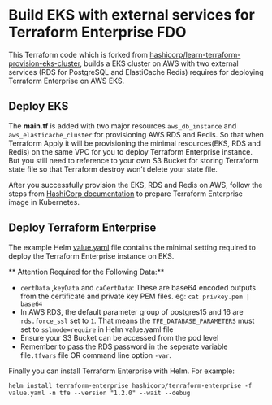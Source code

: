 # Build EKS with external services for Terraform Enterprise FDO

This Terraform code which is forked from [hashicorp/learn-terraform-provision-eks-cluster](https://github.com/hashicorp/learn-terraform-provision-eks-cluster), builds a EKS cluster on AWS with two external services (RDS for PostgreSQL and ElastiCache Redis) requires for deploying Terraform Enterprise on AWS EKS.

## Deploy EKS
The **main.tf** is added with two major resources `aws_db_instance` and `aws_elasticache_cluster` for provisioning AWS RDS and Redis.  So that when Terraform Apply it will be provisioning the minimal resources(EKS, RDS and Redis) on the same VPC for you to deploy Terraform Enterprise instance.  But you still need to reference to your own S3 Bucket for storing Terraform state file so that Terraform destroy won’t delete your state file.

After you successfully provision the EKS, RDS and Redis on AWS, follow the steps from [HashiCorp documentation](https://developer.hashicorp.com/terraform/enterprise/flexible-deployments/install/kubernetes/install#2-pull-image) to prepare Terraform Enterprise image in Kubernetes. 

## Deploy Terraform Enterprise
The example Helm [value.yaml](https://github.com/brucelok/build-tfe-eks/blob/main/value.yaml) file contains the minimal setting required to deploy the Terraform Enterprise instance on EKS.

** Attention Required for the Following Data:**
* `certData` ,`keyData` and `caCertData`: These are base64 encoded outputs from the certificate and private key PEM files. eg: `cat privkey.pem | base64`
* In AWS RDS, the default parameter group of postgres15 and 16 are `rds.force_ssl` set to `1`. That means the `TFE_DATABASE_PARAMETERS` must set to `sslmode=require` in Helm value.yaml file
* Ensure your S3 Bucket can be accessed from the pod level
* Remember to pass the RDS password in the seperate variable file`.tfvars` file OR command line option `-var`.

Finally you can install Terraform Enterprise with Helm.
For example:
```
helm install terraform-enterprise hashicorp/terraform-enterprise -f value.yaml -n tfe --version "1.2.0" --wait --debug
```
